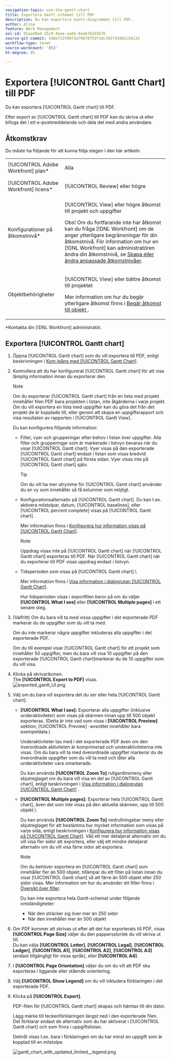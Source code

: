 ```yaml
---
navigation-topic: use-the-gantt-chart
title: Exportera Gantt-schemat till PDF
description: Du kan exportera Gantt-diagrammet till PDF.
author: Alina
feature: Work Management
exl-id: 91aad9e0-25c9-4eae-aa66-8aab763d3b76
source-git-commit: 548e713700fda79070f59f3dc3457410d2c50133
workflow-type: tm+mt
source-wordcount: '853'
ht-degree: 0%

---
```


# Exportera [!UICONTROL Gantt Chart] till PDF

Du kan exportera [!UICONTROL Gantt chart] till PDF.

Efter export av [!UICONTROL Gantt chart] till PDF kan du skriva ut eller bifoga det i ett e-postmeddelande och dela det med andra användare.

## Åtkomstkrav

Du måste ha följande för att kunna följa stegen i den här artikeln:

<table style="table-layout:auto"> 
 <col> 
 <col> 
 <tbody> 
  <tr> 
   <td role="rowheader">[!UICONTROL Adobe Workfront] plan*</td> 
   <td> <p>Alla </p> </td> 
  </tr> 
  <tr> 
   <td role="rowheader">[!UICONTROL Adobe Workfront] licens*</td> 
   <td> <p>[!UICONTROL Review] eller högre</p> </td> 
  </tr> 
  <tr> 
   <td role="rowheader">Konfigurationer på åtkomstnivå*</td> 
   <td> <p>[!UICONTROL View] eller högre åtkomst till projekt och uppgifter</p> <p>Obs! Om du fortfarande inte har åtkomst kan du fråga [!DNL Workfront] om de anger ytterligare begränsningar för din åtkomstnivå. För information om hur en [!DNL Workfront] kan administratören ändra din åtkomstnivå, se <a href="../../../administration-and-setup/add-users/configure-and-grant-access/create-modify-access-levels.md" class="MCXref xref">Skapa eller ändra anpassade åtkomstnivåer</a>.</p> </td> 
  </tr> 
  <tr> 
   <td role="rowheader">Objektbehörigheter</td> 
   <td> <p>[!UICONTROL View] eller bättre åtkomst till projektet</p> <p>Mer information om hur du begär ytterligare åtkomst finns i <a href="../../../workfront-basics/grant-and-request-access-to-objects/request-access.md" class="MCXref xref">Begär åtkomst till objekt </a>.</p> </td> 
  </tr> 
 </tbody> 
</table>

&#42;Kontakta din [!DNL Workfront] administratör.

## Exportera [!UICONTROL Gantt chart]

1. Öppna [!UICONTROL Gantt chart] som du vill exportera till PDF, enligt beskrivningen i [Kom igång med [!UICONTROL Gantt Chart]](../../../manage-work/gantt-chart/use-the-gantt-chart/get-started-with-gantt.md).
1. Kontrollera att du har konfigurerat [!UICONTROL Gantt chart] för att visa lämplig information innan du exporterar den.

   >[!NOTE]
   >
   >Om du exporterar [!UICONTROL Gantt chart] från en lista med projekt innehåller filen PDF bara projekten i listan, inte åtgärderna i varje projekt. Om du vill exportera en lista med uppgifter kan du göra det från det projekt de är kopplade till, eller genom att skapa en uppgiftsrapport och visa resultaten av rapporten i [!UICONTROL Gantt View].

   Du kan konfigurera följande information:

   * Filter, vyer och grupperingar efter behov i listan över uppgifter. Alla filter och grupperingar som är markerade i listvyn bevaras när du visar [!UICONTROL Gantt chart]. Vyer visas på den exporterade [!UICONTROL Gantt chart] endast i listan som visas bredvid [!UICONTROL Gantt chart] på första sidan. Vyer visas inte på [!UICONTROL Gantt chart] själv.

     >[!TIP]
     >
     >Om du vill ha mer utrymme för [!UICONTROL Gantt chart] använder du en vy som innehåller så få kolumner som möjligt.

   * Konfigurationsalternativ på [!UICONTROL Gantt chart]. Du kan t.ex. aktivera milstolpar, datum, [!UICONTROL baselines], eller [!UICONTROL percent complete] visas på [!UICONTROL Gantt chart].

     Mer information finns i   [Konfigurera hur information visas på [!UICONTROL Gantt Chart]](../../../manage-work/gantt-chart/use-the-gantt-chart/configure-info-on-gantt-chart.md).

     >[!NOTE]
     >
     > Uppdrag visas inte på [!UICONTROL Gantt chart] när [!UICONTROL Gantt chart] exporteras till PDF. När [!UICONTROL Gantt chart] när du exporterar till PDF visas uppdrag endast i listvyn.

   * Tidsperioden som visas på [!UICONTROL Gantt chart].\

     Mer information finns i [Visa information i dialogrutan [!UICONTROL Gantt Chart]](../../../manage-work/gantt-chart/use-the-gantt-chart/view-info-in-gantt.md).

     Hur tidsperioden visas i exportfilen beror på om du väljer **[!UICONTROL What I see]** eller **[!UICONTROL Multiple pages]** i ett senare steg.

1. (Valfritt) Om du bara vill ta med vissa uppgifter i det exporterade PDF markerar du de uppgifter som du vill ta med.

   Om du inte markerar några uppgifter inkluderas alla uppgifter i det exporterade PDF.

   Om du till exempel visar [!UICONTROL Gantt chart] för ett projekt som innehåller 50 uppgifter, men du bara vill visa 10 uppgifter på den exporterade [!UICONTROL Gantt chart]markerar du de 10 uppgifter som du vill visa.

1. Klicka på skrivarikonen.\
   The **[!UICONTROL Export to PDF]** visas.\
   ![exported_gantt_UI.png](assets/exported-gantt-ui-350x225.png)

1. Välj om du bara vill exportera det du ser eller hela [!UICONTROL Gantt chart]:

   * **[!UICONTROL What I see]:** Exporterar alla uppgifter (inklusive underaktiviteter) som visas på skärmen innan upp till 500 objekt exporteras. (Detta är inte vad som visas i **[!UICONTROL Preview]** sektion; [!UICONTROL Preview] -avsnittet innehåller bara exempeldata.)

     Underaktiviteter tas med i det exporterade PDF även om den överordnade aktiviteten är komprimerad och underaktiviteterna inte visas. Om du bara vill ta med överordnade uppgifter markerar du de överordnade uppgifter som du vill ta med och låter alla underaktiviteter vara omarkerade.

     Du kan använda **[!UICONTROL Zoom To]** rullgardinsmeny eller skjutreglaget om du bara vill visa en del av [!UICONTROL Gantt chart], enligt beskrivningen i [Visa information i dialogrutan [!UICONTROL Gantt Chart]](../../../manage-work/gantt-chart/use-the-gantt-chart/view-info-in-gantt.md) .

   * **[!UICONTROL Multiple pages]:** Exporterar hela [!UICONTROL Gantt chart], även det som inte visas på den aktuella skärmen, upp till 500 objekt.\

     Du kan använda **[!UICONTROL Zoom To]** nedrullningsbar meny eller skjutreglaget för att bestämma hur mycket information som visas på varje sida, enligt beskrivningen i [Konfigurera hur information visas på [!UICONTROL Gantt Chart]](../../../manage-work/gantt-chart/use-the-gantt-chart/configure-info-on-gantt-chart.md). Välj ett mer detaljerat alternativ om du vill visa fler sidor att exportera, eller välj ett mindre detaljerat alternativ om du vill visa färre sidor att exportera.

     >[!NOTE]
     >
     >Om du behöver exportera en [!UICONTROL Gantt chart] som innehåller fler än 500 objekt, tillämpar du ett filter på listan innan du visar [!UICONTROL Gantt chart] så att färre än 500 objekt eller 250 sidor visas. Mer information om hur du använder ett filter finns i  [Översikt över filter](../../../reports-and-dashboards/reports/reporting-elements/filters-overview.md).
     >
     >
     >Du kan inte exportera hela Gantt-schemat under följande omständigheter:
     >
     >   
     >   
     >   * När den sträcker sig över mer än 250 sidor
     >   * När den innehåller mer än 500 objekt




1. Om PDF kommer att skrivas ut efter att det har exporterats till PDF, visas **[!UICONTROL Page Size]** väljer du den pappersstorlek du vill skriva ut till.\
   Du kan välja **[!UICONTROL Letter]**, **[!UICONTROL Legal]**, **[!UICONTROL Ledger]**, **[!UICONTROL A1]**, **[!UICONTROL A2]**, **[!UICONTROL A3]** (endast tillgängligt för vissa språk), eller **[!UICONTROL A4]**.
1. I **[!UICONTROL Page Orientation]** väljer du om du vill att PDF ska exporteras i liggande eller stående orientering.
1. Välj **[!UICONTROL Show Legend]** om du vill inkludera förklaringen i det exporterade PDF.
1. Klicka på **[!UICONTROL Export]**.

   PDF-filen för [!UICONTROL Gantt chart] skapas och hämtas till din dator.

   Lägg märke till teckenförklaringen längst ned i den exporterade filen. Det förklarar endast de alternativ som du har aktiverat i [!UICONTROL Gantt chart] och som finns i uppgiftslistan.

   Delmål visas t.ex. bara i förklaringen om du har minst en uppgift som är kopplad till en milstolpe.

   ![gantt_chart_with_updated_limited__legend.png](assets/gantt-chart-with-updated--limited--legend-350x271.png)
